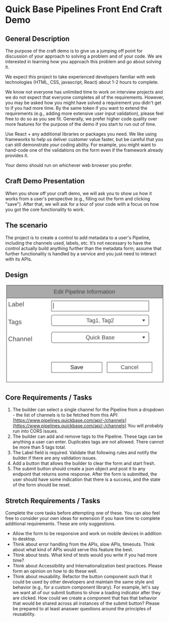 # Quick Base Pipelines Front End Craft Demo

## General Description

The purpose of the craft demo is to give us a jumping off point for discussion
of your approach to solving a problem and of your code. We are interested in
learning how you approach this problem and go about solving it.

We expect this project to take experienced developers familiar with web
technologies (HTML, CSS, javascript, React) about 1-2 hours to complete. 

We know not everyone has unlimited time to work on interview projects and we do not expect
that everyone completes all of the requirements. However, you may be asked how
you might have solved a requirement you didn't get to if you had more time. By
the same token if you want to extend the requirements (e.g., adding more
extensive user input validation), please feel free to do so as you see fit.
Generally, we prefer higher code quality over more features for the purpose of
the demo if you start to run out of time.

Use React + any additional libraries or packages you need. We
like using frameworks to help us deliver customer value faster, but be careful
that you can still demonstrate _your_ coding ability. For example, you might
want to hand-code one of the validations on the form even if the framework
already provides it.

Your demo should run on whichever web browser you prefer.

## Craft Demo Presentation

When you show off your craft demo, we will ask you to show us how it works from
a user's perspective (e.g., filling out the form and clicking "save"). After
that, we will ask for a tour of your code with a focus on how you got the core
functionality to work.

## The scenario

The project is to create a control to add metadata to a user's Pipeline, including the channels used, labels, etc. 
It’s not necessary to have the control actually build anything further than the metadata form; assume
that further functionality is handled by a service and you just need to interact with
its APIs.

## Design

![](https://github.com/QuickBase/interview-demos/blob/master/ui-pipelines/ui-pipelines-design.png)

## Core Requirements / Tasks

1. The builder can select a single channel for the Pipeline from a dropdown - the list of channels is to be fetched
   from this API: [https://www.pipelines.quickbase.com/api/-/channels](https://www.pipelines.quickbase.com/api/-/channels) You will probably run into CORS issues.
1. The builder can add and remove tags to the Pipeline. These tags can be anything a user can enter. Duplicates tags are not allowed. There cannot be more than 5 tags total.
1. The Label field is required. Validate that following rules and notify the builder if there are any
   validation issues.
1. Add a button that allows the builder to clear the form and start fresh.
1. The submit button should create a json object and post it to any endpoint that returns some response. After the form is submitted, the user should have some indication that there is a success, 
   and the state of the form should be reset.

## Stretch Requirements / Tasks

Complete the core tasks before attempting one
of these. You can also feel free to consider your own ideas for extension if you
have time to complete additional requirements. These are only suggestions.

* Allow the form to be responsive and work on mobile devices in addition to
  desktop.
* Think about error handling from the APIs, slow APIs, timeouts. Think about what kind of APIs would serve this feature the best.
* Think about tests. What kind of tests would you write if you had more time?
* Think about Accessibility and Internationalization best practices. Please form an opinion on how to do these well.
* Think about reusability. Refactor the button component such that it could be used by other developers
  and maintain the same style and behavior (e.g., for a custom component
  library). For example, let's say we want all of our submit buttons to show a
  loading indicator after they are clicked. How could we create a component that
  has that behavior that would be shared across all instances of the submit
  button? Please be prepared to at least anaswer questions around the principles of reusability.

